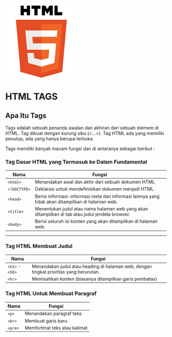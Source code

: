 ![alt text](https://github.com/DeanAkmal/Tag-Html/blob/main/Pict/download.png?raw=true)

# HTML TAGS
## Apa Itu Tags

Tags adalah sebuah penanda awalan dan akhiran dari sebuah elemem di HTML. Tag dibuat dengan kurung siku (<...>). Tag HTML ada yang memiliki penutup, ada yang hanya berupa terbuka.

Tags memiliki banyak macam fungsi dan di antaranya sebagai berikut :

### Tag Dasar HTML yang Termasuk ke Dalam Fundamental
| Nama | Fungsi |
|------|--------|
| `<html>`        | Menandakan awal dan akhir dari sebuah dokumen HTML|                                                 |
| `<!DOCTYPE>`    | Deklarasi untuk mendefinisikan dokumen menjadi HTML                                                 |
| `<head>`        | Berisi informasi-informasi meta dan informasi lainnya yang tidak akan ditampilkan di halaman web.   |
| `<title>`       | Menentukan judul atau nama halaman web yang akan ditampilkan di tab atau judul jendela browser.     |
| `<body>`        | Berisi seluruh isi konten yang akan ditampilkan di halaman web.                                     |
<hr>

### Tag HTML Membuat Judul
| Nama | Fungsi |
|------|--------|
| `<h1>` - `<h6>` | Menandakan judul atau heading di halaman web, dengan tingkat prioritas yang berurutan.            |
| `<hr>` | Memisahkan konten (biasanya ditampilkan garis pembatas) |

### Tag HTML Untuk Membuat Paragraf 
| Nama | Fungsi |
|------|--------|
| `<p>`           | Menandakan paragraf teks.                                                                          |
| `<br>`          | Membuat garis baru                                                                                 |
| `<pre>`         |  Memfortmat teks atau kalimat                                                                      | 
